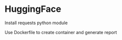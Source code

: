 # HuggingFace

Install requests python module

Use Dockerfile to create container and generate report